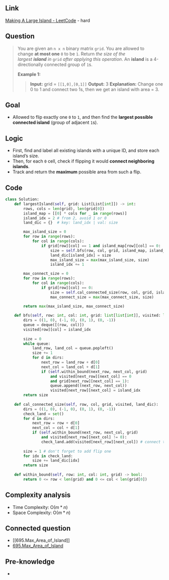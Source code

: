 ## Link
[Making A Large Island - LeetCode](https://leetcode.com/problems/making-a-large-island/description/) - hard
## Question
>You are given an `n x n` binary matrix `grid`. You are allowed to change **at most one** `0` to be `1`.
>Return _the size of the largest **island** in_ `grid` _after applying this operation_.
>An **island** is a 4-directionally connected group of `1`s.
>
>**Example 1:**
>>**Input:** grid = `[[1,0],[0,1]]`
>>**Output:** 3
>>**Explanation:** Change one 0 to 1 and connect two 1s, then we get an island with area = 3.
## Goal
- Allowed to flip exactly one `0` to `1`, and then find the **largest possible connected island** (group of adjacent `1`s).
## Logic
- First, find and label all existing islands with a unique ID, and store each island’s size.  
- Then, for each `0` cell, check if flipping it would **connect neighboring islands**.  
- Track and return the **maximum** possible area from such a flip.
## Code
```python
class Solution:
    def largestIsland(self, grid: List[List[int]]) -> int:
        rows, cols = len(grid), len(grid[0])
        island_map = [[0] * cols for _ in range(rows)]
        island_idx = 2 # from 2, avoid 1 or 0
        land_dic = {}  # key: land_idx | val: size

        max_island_size = 0
        for row in range(rows):
            for col in range(cols):
                if grid[row][col] == 1 and island_map[row][col] == 0:
                    size = self.bfs(row, col, grid, island_map, island_idx)
                    land_dic[island_idx] = size
                    max_island_size = max(max_island_size, size)
                    island_idx += 1

        max_connect_size = 0
        for row in range(rows):
            for col in range(cols):
                if grid[row][col] == 0:
                    size = self.cal_connected_size(row, col, grid, island_map, land_dic)
                    max_connect_size = max(max_connect_size, size)

        return max(max_island_size, max_connect_size)
    
    def bfs(self, row: int, col: int, grid: list[list[int]], visited: list[list[int]], island_idx) -> int:
        dirs = ((1, 0), (-1, 0), (0, 1), (0, -1))
        queue = deque([(row, col)])
        visited[row][col] = island_idx
        
        size = 0
        while queue:
            land_row, land_col = queue.popleft()
            size += 1
            for d in dirs:
                next_row = land_row + d[0]
                next_col = land_col + d[1]
                if (self.within_bound(next_row, next_col, grid)
                    and visited[next_row][next_col] == 0
                    and grid[next_row][next_col] == 1):
                    queue.append((next_row, next_col))
                    visited[next_row][next_col] = island_idx
        return size
    
    def cal_connected_size(self, row, col, grid, visited, land_dic):
        dirs = ((1, 0), (-1, 0), (0, 1), (0, -1))
        check_land = set() 
        for d in dirs:
            next_row = row + d[0]
            next_col = col + d[1]
            if (self.within_bound(next_row, next_col, grid)
                and visited[next_row][next_col] != 0):
                check_land.add(visited[next_row][next_col]) # connect tow iland
        
        size = 1 # don't forget to add flip one
        for idx in check_land: 
            size += land_dic[idx]
        return size 
    
    def within_bound(self, row: int, col: int, grid) -> bool:
        return 0 <= row < len(grid) and 0 <= col < len(grid[0])
```

## Complexity analysis
- Time Complexity:  O($m * n$)
- Space Complexity: O($m * n$)

## Connected question
- [[695.Max_Area_of_Island]]
- [695.Max_Area_of_Island](../695.Max_Area_of_Island.md)

## Pre-knowledge
- 
